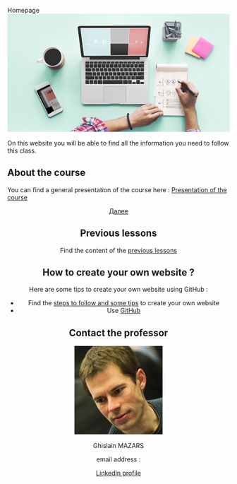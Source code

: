 Homepage
<img src="Create-your-website.jpg">

On this website you will be able to find all the information you need to follow this class.


## About the course
You can find a general presentation of the course here :
[Presentation of the course](https://adelebnt.github.io/Presentation-of-the-course/)

 
<center><a href="course_presentation.md">Далее</a><center>

## Previous lessons
Find the content of the [previous lessons](PreviousLessons)


## How to create your own website ?
Here are some tips to create your own website using GitHub :
- Find the [steps to follow and some tips](https://adelebnt.github.io/Create-a-website-on-GitHub/) to create your own website
- Use [GitHub](https://github.com/)

## Contact the professor
<img src="Tech%20data...%20Ghislain%20Mazars.jpg">

Ghislain MAZARS

email address : 

[LinkedIn profile](https://fr.linkedin.com/in/ghislainmazars)
